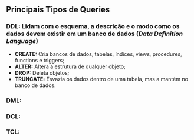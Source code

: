## Principais Tipos de Queries

### DDL: Lidam com o esquema, a descrição e o modo como os dados devem existir em um banco de dados (*Data Definition Language*)
- **CREATE:** Cria bancos de dados, tabelas, índices, views, procedures, functions e triggers;
- **ALTER:** Altera a estrutura de qualquer objeto;
- **DROP:** Deleta objetos;
- **TRUNCATE:** Esvazia os dados dentro de uma tabela, mas a mantém no banco de dados.

### DML:


### DCL:


### TCL:
